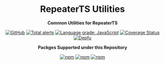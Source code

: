 <div align="center">

# RepeaterTS Utilities

**Common Utilities for RepeaterTS**

[![GitHub](https://img.shields.io/github/license/repeaterts/utilities)](https://github.com/repeaterts/utilities/blob/master/LICENSE.md)
[![Total alerts](https://img.shields.io/lgtm/alerts/g/RepeaterTS/utilities.svg?logo=lgtm&logoWidth=18)](https://lgtm.com/projects/g/RepeaterTS/utilities/alerts/)
[![Language grade: JavaScript](https://img.shields.io/lgtm/grade/javascript/g/RepeaterTS/utilities.svg?logo=lgtm&logoWidth=18)](https://lgtm.com/projects/g/RepeaterTS/utilities/context:javascript)
[![Coverage Status](https://coveralls.io/repos/github/RepeaterTS/utilities/badge.svg?branch=master)](https://coveralls.io/github/RepeaterTS/utilities?branch=master)
[![Depfu](https://badges.depfu.com/badges/2e8e81048dc864df5ec92b047f57ef94/count.svg)](https://depfu.com/github/RepeaterTS/utilities?project_id=21650)

**Packges Supported under this Repository**

[![npm](https://img.shields.io/npm/v/@repeaterts/eslint-config?color=crimson&logo=npm&style=flat-square&label=@repeaterts/eslint-config)](https://www.npmjs.com/package/@repeaterts/eslint-config)
[![npm](https://img.shields.io/npm/v/@repeaterts/ts-config?color=crimson&logo=npm&style=flat-square&label=@repeaterts/ts-config)](https://www.npmjs.com/package/@repeaterts/ts-config)
[![npm](https://img.shields.io/npm/v/@repeaterts/utilities?color=crimson&logo=npm&style=flat-square&label=@repeaterts/utilities)](https://www.npmjs.com/package/@repeaterts/utilities)

</div>